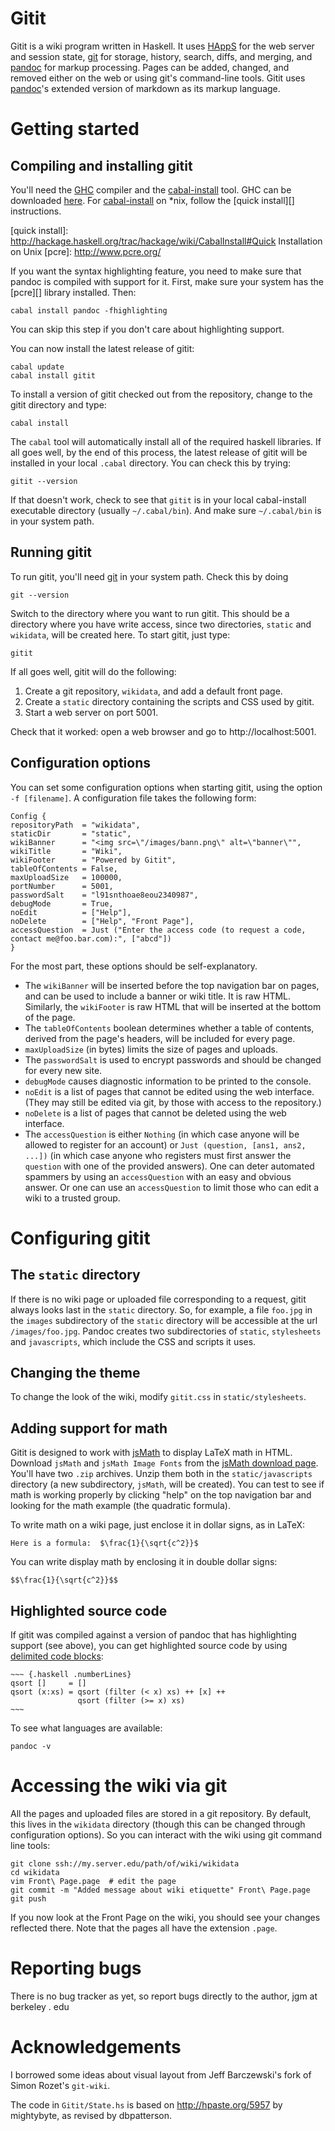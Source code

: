 Gitit
=====

Gitit is a wiki program written in Haskell.  It uses [HAppS][] for the web
server and session state, [git][] for storage, history, search, diffs,
and merging, and [pandoc][] for markup processing. Pages can be added,
changed, and removed either on the web or using git's command-line
tools. Gitit uses [pandoc][]'s extended version of markdown as its markup
language.

[git]: http://git.or.cz  
[pandoc]: http://johnmacfarlane.net/pandoc
[HAppS]: http://happs.org

Getting started
===============

Compiling and installing gitit
------------------------------

You'll need the [GHC][] compiler and the [cabal-install][] tool. GHC can
be downloaded [here][]. For [cabal-install][] on *nix, follow the [quick
install][] instructions.

[GHC]: http://www.haskell.org/ghc/
[here]: http://www.haskell.org/ghc/
[cabal-install]:  http://hackage.haskell.org/trac/hackage/wiki/CabalInstall
[quick install]:  http://hackage.haskell.org/trac/hackage/wiki/CabalInstall#Quick Installation on Unix
[pcre]:  http://www.pcre.org/ 

If you want the syntax highlighting feature, you need to make sure
that pandoc is compiled with support for it.  First, make sure your system
has the [pcre][] library installed.  Then:

    cabal install pandoc -fhighlighting

You can skip this step if you don't care about highlighting support.

You can now install the latest release of gitit:

    cabal update
    cabal install gitit

To install a version of gitit checked out from the repository,
change to the gitit directory and type:

    cabal install

The `cabal` tool will automatically install all of the required haskell
libraries. If all goes well, by the end of this process, the latest
release of gitit will be installed in your local `.cabal` directory. You
can check this by trying:

    gitit --version

If that doesn't work, check to see that `gitit` is in your local
cabal-install executable directory (usually `~/.cabal/bin`). And make
sure `~/.cabal/bin` is in your system path.

Running gitit
-------------

To run gitit, you'll need [git][] in your system path. Check this by doing

    git --version

Switch to the directory where you want to run gitit.  This should be a directory
where you have write access, since two directories, `static` and `wikidata`, will be
created here.  To start gitit, just type:

    gitit

If all goes well, gitit will do the following:

 1.  Create a git repository, `wikidata`, and add a default front page.
 2.  Create a `static` directory containing the scripts and CSS used by gitit.
 3.  Start a web server on port 5001.

Check that it worked:  open a web browser and go to http://localhost:5001.

Configuration options
---------------------

You can set some configuration options when starting gitit, using the
option `-f [filename]`.  A configuration file takes the following form:

    Config {
    repositoryPath  = "wikidata",
    staticDir       = "static",
    wikiBanner      = "<img src=\"/images/bann.png\" alt=\"banner\"",
    wikiTitle       = "Wiki",
    wikiFooter      = "Powered by Gitit",
    tableOfContents = False,
    maxUploadSize   = 100000,
    portNumber      = 5001,
    passwordSalt    = "l91snthoae8eou2340987",
    debugMode       = True,
    noEdit          = ["Help"],
    noDelete        = ["Help", "Front Page"],
    accessQuestion  = Just ("Enter the access code (to request a code, contact me@foo.bar.com):", ["abcd"])
    }

For the most part, these options should be self-explanatory.

- The `wikiBanner` will be inserted before the top navigation bar on pages,
  and can be used to include a banner or wiki title.  It is raw HTML. Similarly,
  the `wikiFooter` is raw HTML that will be inserted at the bottom of the page.
- The `tableOfContents` boolean determines whether a table of contents,
  derived from the page's headers, will be included for every page.
- `maxUploadSize` (in bytes) limits the size of pages and uploads.
- The `passwordSalt` is used to encrypt passwords and should be
   changed for every new site.
- `debugMode` causes diagnostic information to be printed to the console.
- `noEdit` is a list of pages that cannot be edited using the web interface.
  (They may still be edited via git, by those with access to the repository.)
- `noDelete` is a list of pages that cannot be deleted using the web interface.
- The `accessQuestion` is either `Nothing` (in which case anyone will be
  allowed to register for an account) or `Just (question, [ans1, ans2, ...])`
  (in which case anyone who registers must first answer the `question` with
  one of the provided answers).  One can deter automated spammers by using
  an `accessQuestion` with an easy and obvious answer.  Or one can use an
  `accessQuestion` to limit those who can edit a wiki to a trusted group.

Configuring gitit
=================

The `static` directory
----------------------

If there is no wiki page or uploaded file corresponding to a request, gitit
always looks last in the `static` directory. So, for example, a file
`foo.jpg` in the `images` subdirectory of the `static` directory will be
accessible at the url `/images/foo.jpg`. Pandoc creates two subdirectories
of `static`, `stylesheets` and `javascripts`, which include the CSS and
scripts it uses.

Changing the theme
------------------

To change the look of the wiki, modify `gitit.css` in `static/stylesheets`.

Adding support for math
-----------------------

Gitit is designed to work with [jsMath][] to display LaTeX math in HTML. 
Download `jsMath` and `jsMath Image Fonts` from the [jsMath download page][].
You'll have two `.zip` archives. Unzip them both in the
`static/javascripts` directory (a new subdirectory, `jsMath`, will be
created).  You can test to see if math is working properly by clicking
"help" on the top navigation bar and looking for the math example
(the quadratic formula).

To write math on a wiki page, just enclose it in dollar signs, as in LaTeX:

    Here is a formula:  $\frac{1}{\sqrt{c^2}}$

You can write display math by enclosing it in double dollar signs:

    $$\frac{1}{\sqrt{c^2}}$$

[jsMath download page]: http://sourceforge.net/project/showfiles.php?group_id=172663
[jsMath]: http://www.math.union.edu/~dpvc/jsMath/

Highlighted source code
-----------------------

If gitit was compiled against a version of pandoc that has highlighting support
(see above), you can get highlighted source code by using [delimited code blocks][]:

    ~~~ {.haskell .numberLines}
    qsort []     = []
    qsort (x:xs) = qsort (filter (< x) xs) ++ [x] ++
                   qsort (filter (>= x) xs) 
    ~~~

To see what languages are available:

    pandoc -v

[delimited code blocks]: http://johnmacfarlane.net/pandoc/README.html#delimited-code-blocks

Accessing the wiki via git
==========================

All the pages and uploaded files are stored in a git repository. By default, this
lives in the `wikidata` directory (though this can be changed through configuration
options).  So you can interact with the wiki using git command line tools:

    git clone ssh://my.server.edu/path/of/wiki/wikidata
    cd wikidata
    vim Front\ Page.page  # edit the page
    git commit -m "Added message about wiki etiquette" Front\ Page.page
    git push 

If you now look at the Front Page on the wiki, you should see your changes
reflected there.  Note that the pages all have the extension `.page`.

Reporting bugs
==============

There is no bug tracker as yet, so report bugs directly to the author,
jgm at berkeley . edu

Acknowledgements
================

I borrowed some ideas about visual layout from Jeff Barczewski's fork
of Simon Rozet's `git-wiki`.

The code in `Gitit/State.hs` is based on http://hpaste.org/5957 by mightybyte,
as revised by dbpatterson.

